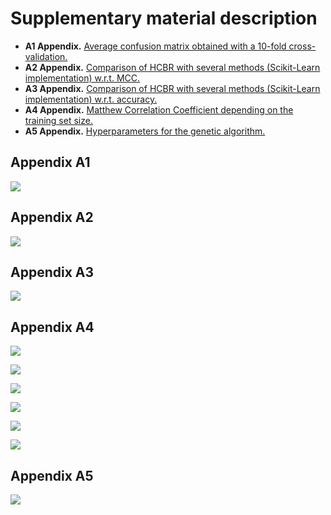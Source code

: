 # Supplementary material description

- **A1 Appendix.** [Average confusion matrix obtained with a 10-fold cross-validation.](#appendix-a1)
- **A2 Appendix.** [Comparison of HCBR with several methods (Scikit-Learn implementation) w.r.t.
MCC.](#appendix-a2)
- **A3 Appendix.** [Comparison of HCBR with several methods (Scikit-Learn implementation) w.r.t.
accuracy.](#appendix-a3)
- **A4 Appendix.** [Matthew Correlation Coefficient depending on the training set size.](#appendix-a4)
- **A5 Appendix.** [Hyperparameters for the genetic algorithm.](#appendix-a5)


## Appendix A1

![](Appendix_A1.png)

## Appendix A2

![](Appendix_A2.png)

## Appendix A3

![](Appendix_A3.png)

## Appendix A4

![](mcc_by_examples_adult.png)

![](mcc_by_examples_breast.png)

![](mcc_by_examples_heart.png)

![](mcc_by_examples_phishing.png)

![](mcc_by_examples_skin.png)

![](mcc_by_examples_splice.png)

## Appendix A5

![](Appendix_A5.png)
